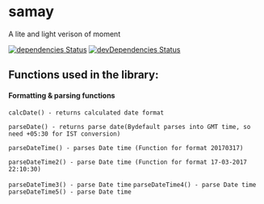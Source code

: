 # samay
A lite and light verison of moment

[![dependencies Status](https://david-dm.org/vihangpatel/samay/status.svg)](https://david-dm.org/vihangpatel/samay)
[![devDependencies Status](https://david-dm.org/vihangpatel/samay/dev-status.svg)](https://david-dm.org/vihangpatel/samay?type=dev)


## Functions used in the library:

#### Formatting & parsing functions

`calcDate() - returns calculated date format`

`parseDate() - returns parse date(Bydefault parses into GMT time, so need +05:30 for IST conversion)`

`parseDateTime() - parses Date time (Function for format 20170317)`

`parseDateTime2() - parse Date time (Function for format 17-03-2017 22:10:30)`

`parseDateTime3() - parse Date time`
`parseDateTime4() - parse Date time`
`parseDateTime5() - parse Date time`